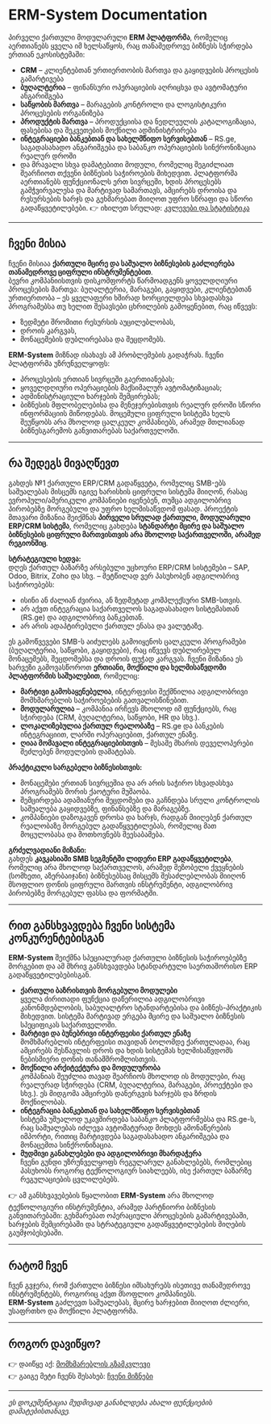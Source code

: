 
# ERM-System Documentation

პირველი ქართული მოდულარული **ERM პლატფორმა**, რომელიც აერთიანებს ყველა იმ ხელსაწყოს, რაც თანამედროვე ბიზნესს სჭირდება ერთიან ეკოსისტემაში:
- **CRM** – კლიენტებთან ურთიერთობის მართვა და გაყიდვების პროცესის გამარტივება
- **ბუღალტერია** – ფინანსური ოპერაციების აღრიცხვა და ავტომატური ანგარიშგება
- **საწყობის მართვა** – მარაგების კონტროლი და ლოგისტიკური პროცესების ორგანიზება
- **პროდუქტის მართვა** – პროდუქციისა და ნედლეულის კატალოგიზაცია, ფასებისა და შეკვეთების მოქნილი ადმინისტრირება
- **ინტეგრაციები ბანკებთან და სახელმწიფო სერვისებთან** – RS.ge, საგადასახადო ანგარიშგება და საბანკო ოპერაციების სინქრონიზაცია რეალურ დროში
- და მრავალი სხვა დამატებითი მოდული, რომელიც შეგიძლიათ შეარჩიოთ თქვენი ბიზნესის საჭიროების მიხედვით.
პლატფორმა აერთიანებს ფუნქციონალს ერთ სივრცეში, ხდის პროცესებს გამჭვირვალესა და მარტივად სამართავს, ამცირებს დროისა და რესურსების ხარჯს და გეხმარებათ მიიღოთ უფრო სწრაფი და სწორი გადაწყვეტილებები.
👉 იხილეთ სრულად: [კვლევები და სტატისტიკა](about/research.md)

---

## ჩვენი მისია

ჩვენი მისიაა **ქართული მცირე და საშუალო ბიზნესების გაძლიერება თანამედროვე ციფრული ინსტრუმენტებით**.  
ბევრი კომპანიისთვის დისკომფორტს წარმოადგენს ყოველდღიური პროცესების მართვა: ბუღალტერია, მარაგები, გაყიდვები, კლიენტებთან ურთიერთობა – ეს ყველაფერი ხშირად ხორციელდება სხვადასხვა პროგრამებსა თუ ხელით შესავსები ცხრილების გამოყენებით, რაც იწვევს:
- ზედმეტი შრომითი რესურსის აუცილებლობას, 
- დროის კარგვას,
- მონაცემების დუბლირებასა და შეცდომებს.

**ERM-System** მიზნად ისახავს ამ პრობლემების გადაჭრას. ჩვენი პლატფორმა უზრუნველყოფს:
- პროცესების ერთიან სივრცეში გაერთიანებას;
- ყოველდღიური ოპერაციების მაქსიმალურ ავტომატიზაციას;
- ადმინისტრაციული ხარჯების შემცირებას;
- ბიზნესის მფლობელებისა და მენეჯერებისთვის რეალურ დროში სწორი ინფორმაციის მიწოდებას.
მოცემული ციფრული სისტემა ხელს შეუწყობს არა მხოლოდ ცალკეულ კომპანიებს, არამედ მთლიანად ბიზნესგარემოს განვითარებას საქართველოში.

---

## რა შედეგს მივაღწევთ

გახდეს №1 ქართული ERP/CRM გადაწყვეტა, რომელიც SMB-ებს საშუალებას მისცემს იგივე ხარისხის ციფრული სისტემა მიიღონ, რასაც ევროპული/ამერიკული კომპანიები იყენებენ, თუმცა ადგილობრივ პირობებზე მორგებული და უფრო ხელმისაწვდომ ფასად.
პროექტის მთავარი მიზანია შეიქმნას **პირველი სრულად ქართული, მოდულარული ERP/CRM სისტემა**, რომელიც გახდება **სტანდარტი მცირე და საშუალო ბიზნესების ციფრული მართვისთვის არა მხოლოდ საქართველოში, არამედ რეგიონშიც**.

**სტრატეგიული ხედვა:**  
დღეს ქართულ ბაზარზე არსებული უცხოური ERP/CRM სისტემები – SAP, Odoo, Bitrix, Zoho და სხვ. – მეტწილად ვერ პასუხობენ ადგილობრივ საჭიროებებს:
- ისინი ან ძალიან ძვირია, ან ზედმეტად კომპლექსური SMB-სთვის.
- არ აქვთ ინტეგრაცია საქართველოს საგადასახადო სისტემასთან (RS.ge) და ადგილობრივ ბანკებთან.
- არ არის ადაპტირებული ქართულ ენასა და ვალუტაზე.

ეს გამოწვევები SMB-ს აიძულებს გამოიყენოს ცალკეული პროგრამები (ბუღალტერია, საწყობი, გაყიდვები), რაც იწვევს დუბლირებულ მონაცემებს, შეცდომებსა და დროის ფუჭად კარგვას.
ჩვენი მიზანია ეს ხარვეზი გამოვასწოროთ **ერთიანი, მოქნილი და ხელმისაწვდომი პლატფორმის საშუალებით**, რომელიც:
- **მარტივი გამოსაყენებელია**, ინტერფეისი შექმნილია ადგილობრივი მომხმარებლის საჭიროებების გათვალისწინებით.
- **მოდულარულია** – კომპანია ირჩევს მხოლოდ იმ ფუნქციებს, რაც სჭირდება (CRM, ბუღალტერია, საწყობი, HR და სხვ.).
- **ლოკალიზებულია ქართულ რეალობაზე** – RS.ge და ბანკების ინტეგრაციით, ლარში ოპერაციებით, ქართულ ენაზე.
- **ღიაა მომავალი ინტეგრაციებისთვის** – მესამე მხარის დეველოპერები შეძლებენ მოდულების დამატებას.
    
**პრაქტიკული სარგებელი ბიზნესისთვის:**
- მონაცემები ერთიან სივრცეშია და არ არის საჭირო სხვადასხვა პროგრამებს შორის ქაოტური მუშაობა.
- შემცირდება ადამიანური შეცდომები და გაჩნდება სრული კონტროლის საშუალება გაყიდვებზე, ფინანსებზე და მარაგებზე.
- კომპანიები დაზოგავენ დროსა და ხარჯს, რადგან მიიღებენ ქართულ რეალობაზე მორგებულ გადაწყვეტილებას, რომელიც მათ მოცულობასა და მოთხოვნებს შეესაბამება.
    
**გრძელვადიანი მიზანი:**  
გახდეს **კავკასიაში SMB სეგმენტში ლიდერი ERP გადაწყვეტილება**, რომელიც არა მხოლოდ საქართველოს, არამედ მეზობელი ქვეყნების (სომხეთი, აზერბაიჯანი) ბიზნესებსაც მისცემს შესაძლებლობას მიიღონ მსოფლიო დონის ციფრული მართვის ინსტრუმენტი, ადგილობრივ პირობებზე მორგებულ ფასსა და ფორმატში.

---

## რით განსხვავდება ჩვენი სისტემა კონკურენტებისგან

**ERM-System** შეიქმნა სპეციალურად ქართული ბიზნესის საჭიროებებზე მორგებით და ამ მხრივ განსხვავდება სტანდარტული საერთაშორისო ERP გადაწყვეტილებებისგან.

- **ქართული ბაზრისთვის მორგებული მოდულები**  
  ყველა ძირითადი ფუნქცია დაწერილია ადგილობრივი კანონმდებლობის, საბუღალტრო სტანდარტებისა და ბიზნეს-პრაქტიკის მიხედვით. სისტემა მარტივად ერგება მცირე და საშუალო ბიზნესის სპეციფიკას საქართველოში.
- **მარტივი და ბუნებრივი ინტერფეისი ქართულ ენაზე**  
  მომხმარებლის ინტერფეისი თავიდან ბოლომდე ქართულადაა, რაც ამცირებს შესწავლის დროს და ხდის სისტემას ხელმისაწვდომს ნებისმიერი დონის თანამშრომლისთვის.
- **მოქნილი არქიტექტურა და მოდულურობა**  
  კომპანიას შეუძლია თავად შეარჩიოს მხოლოდ ის მოდულები, რაც რეალურად სჭირდება (CRM, ბუღალტერია, მარაგები, პროექტები და სხვ.). ეს მიდგომა ამცირებს დანერგვის ხარჯებს და ზრდის მოქნილობას.
- **ინტეგრაცია ბანკებთან და სახელმწიფო სერვისებთან**  
  სისტემა უშუალოდ უკავშირდება საბანკო პლატფორმებსა და RS.ge-ს, რაც საშუალებას იძლევა ავტომატურად მოხდეს ამონაწერების იმპორტი, რითიც მარტივდება საგადასახადო ანგარიშგება და მონაცემთა სინქრონიზაცია.
- **მუდმივი განახლებები და ადგილობრივი მხარდაჭერა**  
  ჩვენი გუნდი უზრუნველყოფს რეგულარულ განახლებებს, რომლებიც პასუხობს როგორც ტექნოლოგიურ სიახლეებს, ისე ქართულ ბაზარზე რეგულაციების ცვლილებებს. 

👉 ამ განსხვავებების წყალობით **ERM-System** არა მხოლოდ ტექნოლოგიური ინსტრუმენტია, არამედ პარტნიორი ბიზნესის განვითარებაში: გეხმარებათ ოპერაციული პროცესების გამარტივებაში, ხარჯების შემცირებაში და სტრატეგიული გადაწყვეტილებების მიღების გაუმჯობესებაში.

---

## რატომ ჩვენ
ჩვენ გვჯერა, რომ ქართული ბიზნესი იმსახურებს ისეთივე თანამედროვე ინსტრუმენტებს, როგორიც აქვთ მსოფლიო კომპანიებს.  
**ERM-System** გაძლევთ საშუალებას, მცირე ხარჯებით მიიღოთ ძლიერი, უსაფრთხო და მოქნილი პლატფორმა.

---

## როგორ დავიწყო?
👉 დაიწყე აქ: [მომხმარებლის გზამკვლევი](user-guide/intro.md)  
👉 გაიგე მეტი ჩვენს შესახებ: [ჩვენი მიზნები](about/goals.md)  

---

_ეს დოკუმენტაცია მუდმივად განახლდება ახალი ფუნქციების დამატებისთანავე._
